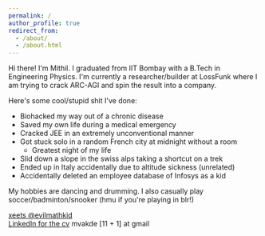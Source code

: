 ```yaml
---
permalink: /
author_profile: true
redirect_from:
  - /about/
  - /about.html
---
```

Hi there! I'm Mithil. I graduated from IIT Bombay with a B.Tech in Engineering Physics. I'm currently a researcher/builder at LossFunk where I am trying to crack ARC-AGI and spin the result into a company.



<!-- Contact me if you want to:
- Collaborate on research ideas -->
<!-- - Fund my startup -->
<!-- - Date me  -->

<!-- Other blogs to know more about me
- My failures 
(cancelling 3 research projects, depression, foray into placements/non-tech)
- (Some of) the craziest things I did
- My Paris trip
- Hobbies -->
  

<!-- A few claims to fame:  
 - Biohacked my way out of a chronic disease  
 - Saved my own life during a medical emergency  
 - Qualified JEE without really studying (decent score and rank)   -->



Here's some cool/stupid shit I've done:
- Biohacked my way out of a chronic disease  
- Saved my own life during a medical emergency 
- Cracked JEE in an extremely unconventional manner
- Got stuck solo in a random French city at midnight without a room 
  - Greatest night of my life
- Slid down a slope in the swiss alps taking a shortcut on a trek
- Ended up in Italy accidentally due to altitude sickness (unrelated)
- Accidentally deleted an employee database of Infosys as a kid

My hobbies are dancing and drumming. I also casually play soccer/badminton/snooker (hmu if you're playing in blr!)

[xeets @evilmathkid](x.com/evilmathkid)  
[LinkedIn for the cv](www.linkedin.com/in/mvakde)
mvakde [11 + 1] at gmail